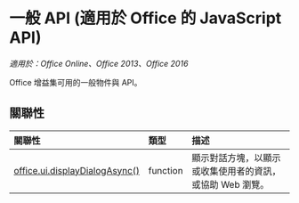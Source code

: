 # <a name="common-apis-(javascript-api-for-office)"></a>一般 API (適用於 Office 的 JavaScript API)

_適用於：Office Online、Office 2013、Office 2016_

Office 增益集可用的一般物件與 API。

## <a name="relationships"></a>關聯性
| 關聯性 | 類型	   |描述|
|:---------------|:--------|:----------|
|[office.ui.displayDialogAsync()](officeui.md)|function|顯示對話方塊，以顯示或收集使用者的資訊，或協助 Web 瀏覽。|
